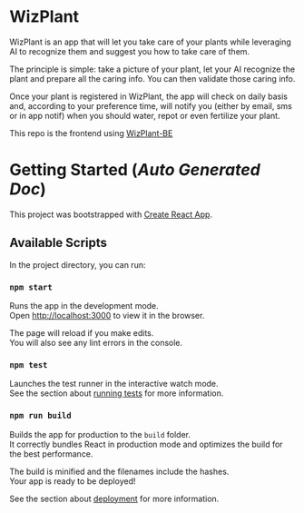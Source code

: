 # WizPlant
WizPlant is an app that will let you take care of your plants while leveraging AI to recognize them and suggest you how to take care of them.  

The principle is simple: take a picture of your plant, let your AI recognize the plant and prepare all the caring info. You can then validate those caring info.  

Once your plant is registered in WizPlant, the app will check on daily basis and, according to your preference time, will notify you (either by email, sms or in app notif) when you should water, repot or even fertilize your plant.

This repo is the frontend using [WizPlant-BE](https://github.com/valentindegrange/WizPlant-BE)

# Getting Started (_Auto Generated Doc_)  

This project was bootstrapped with [Create React App](https://github.com/facebook/create-react-app).

## Available Scripts

In the project directory, you can run:

### `npm start`

Runs the app in the development mode.\
Open [http://localhost:3000](http://localhost:3000) to view it in the browser.

The page will reload if you make edits.\
You will also see any lint errors in the console.

### `npm test`

Launches the test runner in the interactive watch mode.\
See the section about [running tests](https://facebook.github.io/create-react-app/docs/running-tests) for more information.

### `npm run build`

Builds the app for production to the `build` folder.\
It correctly bundles React in production mode and optimizes the build for the best performance.

The build is minified and the filenames include the hashes.\
Your app is ready to be deployed!

See the section about [deployment](https://facebook.github.io/create-react-app/docs/deployment) for more information.
